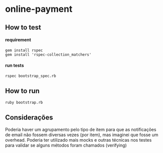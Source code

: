 # online-payment

## How to test

#### requirement
```
gem install rspec
gem install 'rspec-collection_matchers'
```

#### run tests
```
rspec bootstrap_spec.rb
```

## How to run
```
ruby bootstrap.rb
```

## Considerações
Poderia haver um agrupamento pelo tipo de item para que as notificações de email não fossem diversas vezes (por item), mas imaginei que fosse um overhead.
Poderia ter utilizado mais mocks e outras técnicas nos testes para validar se alguns métodos foram chamados (verifying)
